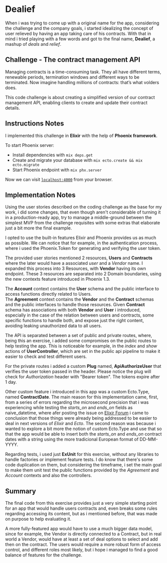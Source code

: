 # Dealief

When i was trying to come up with a original name for the app, considering the challenge and the company goals, i started idealizing the concept of user relieved by having an app taking care of his contracts. With that in mind i tried playing with a few words and got to the final name, __Dealief__, a mashup of _deals_ and _relief_.

## Challenge - The contract management API

Managing contracts is a time-consuming task. They all have different terms, renewable periods, termination windows and different ways to be terminated. Now imagine handling millions of contracts: that’s what  volders  does.

This code challenge is about creating a simplified version of our contract management API, enabling clients to create and update their contract details.

## Instructions Notes

I implemented this challenge in __Elixir__ with the help of __Phoenix framework__.

To start Phoenix server:

* Install dependencies with `mix deps.get`
* Create and migrate your database with `mix ecto.create && mix ecto.migrate`
* Start Phoenix endpoint with `mix phx.server`

Now we can visit [`localhost:4000`](http://localhost:4000) from your browser.

## Implementation Notes

Using the user stories described on the coding challenge as the base for my work, i did some changes, that even though aren't considerable of turning it in a production-ready app, try to manage a middle-ground between the simplest MVP from the challenge requisites with some extras that elaborate just a bit more the final example.

I opted to use the built-in features Elixir and Phoenix provides us as much as possible. We can notice that for example, in the authentication process, where i used the Phoenix.Token for generating and verifying the user token.

The provided user stories mentioned 2 resources, __Users__ and __Contracts__ where the later would have a associated _user_ and a _Vendor_ name. I expanded this process into 3 Resources, with __Vendor__ having its own endpoint. These 3 resources are separated into 2 Domain boundaries, using the new contexts feature introduced in Phoenix 1.3.

The __Account__ context contains the __User__ schema and the public interface to access functions directly related to Users.  
The __Agreement__ context contains the __Vendor__ and the __Contract__ schemas and the public interfaces to handle those resources. Given __Contract__ schema has associations with both __Vendor__ and __User__ i introduced, especially in the case of the relation between users and contracts, some specific functions to handle both, and expose just the right content, avoiding leaking unauthorized data to all users.

The API is separated between a set of public and private routes, where, being this an exercise, i added some compromises on the public routes to help testing the app. This is noticeable for example, in the _index_ and _show_ actions of __UserController__, which are set in the public api pipeline to make it easier to check and test different users.

For the private routes i added a custom __Plug__ named, __ApiAuthorizeUser__ that verifies the user token passed in the header. Please notice the plug will check for _Authorization_ header with "Bearer token". The tokens expire after 1 day.

Other custom feature i introduced in this app was a custom Ecto.Type, named __ContractDate__. The main reason for this implementation came, first, from a series of errors regarding the microsecond precision that i was experiencing while testing the *starts_on* and *ends_on* fields as naive_datetime, where afer posting the issue on [Elixir Forum](https://elixirforum.com/t/custom-fields-with-naive-datetime-type-report-difference-in-microseconds-on-tests/10541) i came to conclusion that those things were already being addressed to be easier to deal in next versions of _Elixir_ and _Ecto_. The second reason was because i wanted to explore a bit more the notion of custom Ecto.Type and use that so that the app would be able to insert both the *starts_on* and *ends_on* contract dates with a string using the more tradicional European format of DD-MM-YYYY.

Regarding tests, i used just __ExUnit__ for this exercise, without any libraries to handle factories or implement feature tests. I do know that there's some code duplication on them, but considering the timeframe, i set the main goal to make them unit test the public functions provided by the _Agreement_ and _Account_ contexts and also the controllers.

## Summary

The final code from this exercise provides just a very simple starting point for an app that would handle users contracts and, even breaks some rules regarding accessing its content, but as i mentioned before, that was made on purpose to help evaluating it.

A more fully-featured app would have to use a much bigger data model, since for example, the Vendor is directly connected to a Contract, but in real world a Vendor, would have at least a set of deal options to select and add then on the contract. The users would require a more robust form of access control, and different roles most likely, but i hope i managed to find a good balance of features for the challenge.